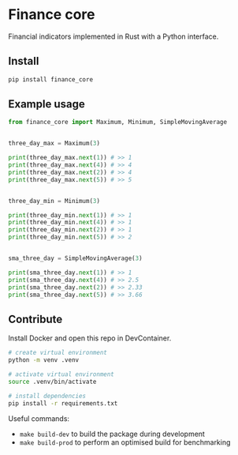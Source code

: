 # Finance core

Financial indicators implemented in Rust with a Python interface.

## Install
```bash
pip install finance_core
```

## Example usage
```python
from finance_core import Maximum, Minimum, SimpleMovingAverage


three_day_max = Maximum(3)

print(three_day_max.next(1)) # >> 1
print(three_day_max.next(4)) # >> 4
print(three_day_max.next(2)) # >> 4
print(three_day_max.next(5)) # >> 5


three_day_min = Minimum(3)

print(three_day_min.next(1)) # >> 1
print(three_day_min.next(4)) # >> 1
print(three_day_min.next(2)) # >> 1
print(three_day_min.next(5)) # >> 2


sma_three_day = SimpleMovingAverage(3)

print(sma_three_day.next(1)) # >> 1
print(sma_three_day.next(4)) # >> 2.5
print(sma_three_day.next(2)) # >> 2.33
print(sma_three_day.next(5)) # >> 3.66
```

## Contribute

Install Docker and open this repo in DevContainer.

```bash
# create virtual environment
python -m venv .venv

# activate virtual environment
source .venv/bin/activate

# install dependencies
pip install -r requirements.txt
```

Useful commands:
- `make build-dev` to build the package during development
- `make build-prod` to perform an optimised build for benchmarking